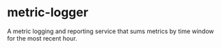 # metric-logger
A metric logging and reporting service that sums metrics by time window for the most recent hour.
